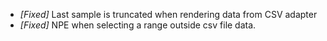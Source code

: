 * _[Fixed]_ Last sample is truncated when rendering data from CSV adapter
* _[Fixed]_ NPE when selecting a range outside csv file data.
